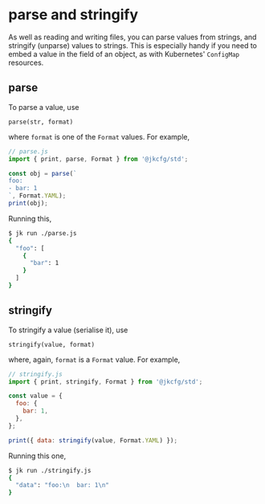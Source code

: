 # parse and stringify

As well as reading and writing files, you can parse values from
strings, and stringify (unparse) values to strings. This is especially
handy if you need to embed a value in the field of an object, as with
Kubernetes' `ConfigMap` resources.

## parse

To parse a value, use

    parse(str, format)

where `format` is one of the `Format` values. For example,

```javascript
// parse.js
import { print, parse, Format } from '@jkcfg/std';

const obj = parse(`
foo:
- bar: 1
`, Format.YAML);
print(obj);
```

Running this,

```bash
$ jk run ./parse.js
{
  "foo": [
    {
      "bar": 1
    }
  ]
}
```

## stringify

To stringify a value (serialise it), use

    stringify(value, format)

where, again, `format` is a `Format` value. For example,

```javascript
// stringify.js
import { print, stringify, Format } from '@jkcfg/std';

const value = {
  foo: {
    bar: 1,
  },
};

print({ data: stringify(value, Format.YAML) });
```

Running this one,

```bash
$ jk run ./stringify.js
{
  "data": "foo:\n  bar: 1\n"
}
```

